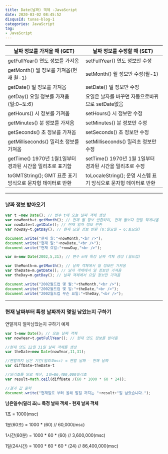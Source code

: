 ```yaml
---
title: Date(날짜) 객체 -JavaScript
date: 2020-03-02 08:45:52
disqusId: tunas-blog-1
categories: JavaScript
tag: 
- JavaScript
---
```



| 날짜 정보를 가져올 때 (GET)                                | 날짜 정보를 수정할 때 (SET)                                      |
|------------------------------------------------------------|------------------------------------------------------------------|
| getFullYear() 연도 정보를 가져옴                           | setFullYear() 연도 정보만 수정                                   |
| getMonth() 월 정보를 가져옴(현재 월-1)                     | setMonth() 월 정보만 수정(월-1)                                  |
| getDate() 일 정보를 가져옴                                 | setDate() 일 정보만 수정                                         |
| getDay() 요일 정보를 가져옴(일:0~토:6)                     | 요일은 날자를 바꾸면 자동으로바뀌므로 setDate없음                |
| getHours() 시 정보를 가져옴                                | setHours() 시 정보만 수정                                        |
| getMinutes() 분 정보를 가져옴                              | setMinutes() 분 정보만 수정                                      |
| getSeconds() 초 정보를 가져옴                              | setSeconds() 초 정보만 수정                                      |
| getMilliseconds() 밀리초 정보를 가져옴                     | setMilliseconds() 밀리초 정보만 수정                             |
| getTime() 1970년 1월1일부터 경과된 시간을 밀리초로 표기함  | setTime() 1970년 1월 1일부터 경과된 시간을 밀리초로 수정         |
| toGMTString(); GMT 표준 표기 방식으로 문자형 데이터로 반환 | toLocaleString(); 운영 시스템 표기 방식으로 문자형 데이터로 반환 |

<!-- more -->


* * *

### 날짜 정보 받아오기


```js
var t =new Date(); // 변수 t에 오늘 날짜 객체 생성  
var nowMonth=t.getMonth(); // 현재 월 정보 반환하여, 현제 월보다 한달 적게나옴  
var nowDate=t.getDate(); // 현재 일자 정보 반환  
var nowDay=t.getDay(); // 현재 요일 정보 반환 (0:일요일 ~ 6:토요일)  

document.write("현재 월:"+nowMonth,"<br />");  
document.write("현재 일:"+nowDate,"<br />");  
document.write("현재 요일:"+nowDay,"<br />");  

var m=new Date(2002,5,31); // 변수 m에 특정 날짜 객체 생성 (월드컵)  

var theMonth=m.getMonth(); // 날짜 객체에서 월 정보만 가져옴  
var theDate=m.getDate(); // 날자 객체에서 일 정보만 가져옴  
var theDay=m.getDay(); // 날짜 객체에서 요일 정보만 가져옴  

document.write("2002월드컵 몇 월:"+theMonth,"<br />");  
document.write("2002월드컵 몇 일:"+theDate,"<br />");  
document.write("2002월드컵 무슨 요일:"+theDay,"<br />");  
```

* * *

### 현재 날짜부터 특정 날짜까지 몇일 남았는지 구하기


연말까지 얼마남았는지 구하기 예제

```js
var t=new Date(); // 오늘 날짜 객체  
var nowYear=t.getFullYear(); // 현재 연도 정보를 받아옴  

//현재 연도 12월 31일 날짜 객체를 생성  
var theDate=new Date(nowYear,11,31);  

//연말까지 남은 기간(밀리초msc) = 연말 날짜 - 현재 날짜  
var diffDate=theDate-t  

//밀리초를 일로 계산, 1일=86,400,000밀리초  
var result=Math.ceil(diffDate /(60 * 1000 * 60 * 24));  

//결과 값 출력  
document.write("현재일로 부터 올해 말일 까지는 "+result+"일 남았습니다.");  
```

**남은일수(밀리 초)= 특정 날짜 객체 - 현재 날짜 객체**

 1초 = 1000(msc)

 1분(60초) = 1000 * (60)  // 60,000(msc)

 1시간(60분) = 1000 * 60 * (60) // 3,600,000(msc)

 1일(24시간) = 1000 * 60 * 60 * (24) // 86,400,000(msc)
